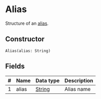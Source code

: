 # Alias

Structure of an [alias](/blockchain/alias.md).

## Constructor

``` ride
Alias(alias: String)
```

## Fields

| # | Name | Data type | Description |
| :--- | :--- | :--- | :--- |
| 1 | alias | [String](/ride/data-types/string.md) | Alias name |
